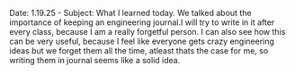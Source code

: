 Date: 1.19.25 - Subject: What I learned today. We talked about the importance of keeping an engineering journal.I will try to write in it after every class, because I am a really forgetful person. I can also see how this can be very useful, because I feel like everyone gets crazy engineering ideas but we forget them all the time, atleast thats the case for me, so writing them in journal seems like a solid idea.